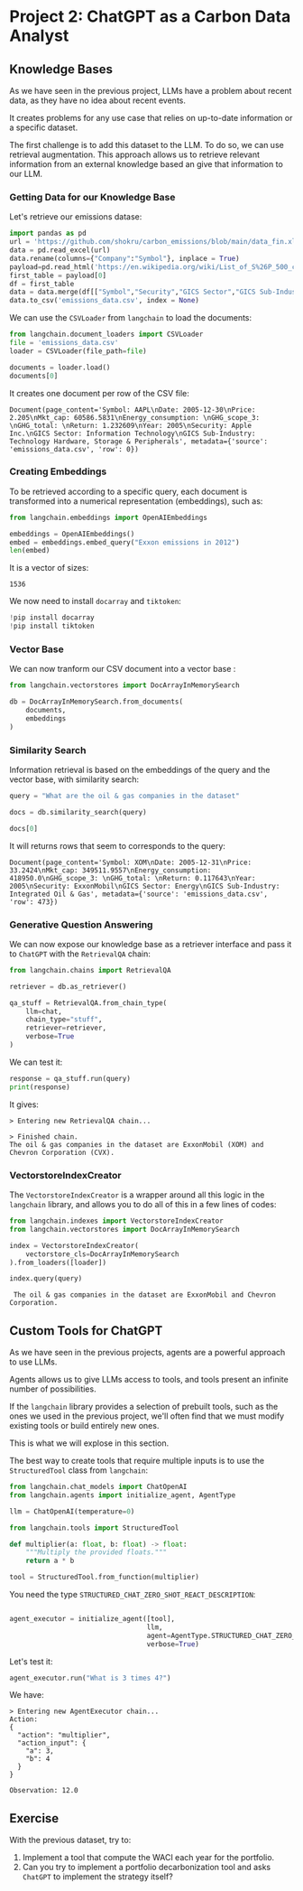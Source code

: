# Project 2: ChatGPT as a Carbon Data Analyst


## Knowledge Bases

As we have seen in the previous project, LLMs have a problem about recent data, as they have no idea about recent events. 

It creates problems for any use case that relies on up-to-date information or a specific dataset.

The first challenge is to add this dataset to the LLM. To do so, we can use retrieval augmentation. This approach allows us to retrieve relevant information from an external knowledge based an give that information to our LLM. 
### Getting Data for our Knowledge Base

Let's retrieve our emissions datase:

```Python
import pandas as pd
url = 'https://github.com/shokru/carbon_emissions/blob/main/data_fin.xlsx?raw=true'
data = pd.read_excel(url)
data.rename(columns={"Company":"Symbol"}, inplace = True)
payload=pd.read_html('https://en.wikipedia.org/wiki/List_of_S%26P_500_companies')
first_table = payload[0]
df = first_table
data = data.merge(df[["Symbol","Security","GICS Sector","GICS Sub-Industry"]], how = "left", on = "Symbol")
data.to_csv('emissions_data.csv', index = None)
```

We can use the `CSVLoader` from `langchain` to load the documents:

```Python
from langchain.document_loaders import CSVLoader
file = 'emissions_data.csv'
loader = CSVLoader(file_path=file)

documents = loader.load()
documents[0]
```
It creates one document per row of the CSV file:

```
Document(page_content='Symbol: AAPL\nDate: 2005-12-30\nPrice: 2.205\nMkt_cap: 60586.5831\nEnergy_consumption: \nGHG_scope_3: \nGHG_total: \nReturn: 1.232609\nYear: 2005\nSecurity: Apple Inc.\nGICS Sector: Information Technology\nGICS Sub-Industry: Technology Hardware, Storage & Peripherals', metadata={'source': 'emissions_data.csv', 'row': 0})
```
### Creating Embeddings

To be retrieved according to a specific query, each document is transformed into a numerical representation (embeddings), such as:

```Python
from langchain.embeddings import OpenAIEmbeddings

embeddings = OpenAIEmbeddings()
embed = embeddings.embed_query("Exxon emissions in 2012")
len(embed)
```
It is a vector of sizes:
```
1536
```

We now need to install `docarray` and `tiktoken`:

```Python
!pip install docarray
!pip install tiktoken
```

### Vector Base

We can now tranform our CSV document into a vector base :

```Python
from langchain.vectorstores import DocArrayInMemorySearch

db = DocArrayInMemorySearch.from_documents(
    documents, 
    embeddings
)
```

### Similarity Search 

Information retrieval is based on the embeddings of the query and the vector base, with similarity search:

```Python
query = "What are the oil & gas companies in the dataset"

docs = db.similarity_search(query)

docs[0]
```

It will returns rows that seem to corresponds to the query:

```
Document(page_content='Symbol: XOM\nDate: 2005-12-31\nPrice: 33.2424\nMkt_cap: 349511.9557\nEnergy_consumption: 418950.0\nGHG_scope_3: \nGHG_total: \nReturn: 0.117643\nYear: 2005\nSecurity: ExxonMobil\nGICS Sector: Energy\nGICS Sub-Industry: Integrated Oil & Gas', metadata={'source': 'emissions_data.csv', 'row': 473})
```
### Generative Question Answering

We can now expose our knowledge base as a retriever interface and pass it to `ChatGPT` with the `RetrievalQA` chain:

```Python
from langchain.chains import RetrievalQA

retriever = db.as_retriever()

qa_stuff = RetrievalQA.from_chain_type(
    llm=chat, 
    chain_type="stuff", 
    retriever=retriever, 
    verbose=True
)
```

We can test it:

```Python
response = qa_stuff.run(query)
print(response)
```

It gives:

```
> Entering new RetrievalQA chain...

> Finished chain.
The oil & gas companies in the dataset are ExxonMobil (XOM) and Chevron Corporation (CVX).
```

### VectorstoreIndexCreator

The `VectorstoreIndexCreator` is a wrapper around all this logic in the `langchain` library, and allows you to do all of this in a few lines of codes:

```Python
from langchain.indexes import VectorstoreIndexCreator
from langchain.vectorstores import DocArrayInMemorySearch

index = VectorstoreIndexCreator(
    vectorstore_cls=DocArrayInMemorySearch
).from_loaders([loader])

index.query(query)
```
```
 The oil & gas companies in the dataset are ExxonMobil and Chevron Corporation.
```
## Custom Tools for ChatGPT

As we have seen in the previous projects, agents are a powerful approach to use LLMs. 

Agents allows us to give LLMs access to tools, and tools present an infinite number of possibilities. 

If the `langchain` library provides a selection of prebuilt tools, such as the ones we used in the previous project, we'll often find that we must modify existing tools or build entirely new ones.

This is what we will explose in this section.

The best way to create tools that require multiple inputs is to use the `StructuredTool` class from `langchain`:

```Python
from langchain.chat_models import ChatOpenAI
from langchain.agents import initialize_agent, AgentType

llm = ChatOpenAI(temperature=0)

from langchain.tools import StructuredTool

def multiplier(a: float, b: float) -> float:
    """Multiply the provided floats."""
    return a * b

tool = StructuredTool.from_function(multiplier)
```

You need the type `STRUCTURED_CHAT_ZERO_SHOT_REACT_DESCRIPTION`:

```Python

agent_executor = initialize_agent([tool], 
                                  llm, 
                                  agent=AgentType.STRUCTURED_CHAT_ZERO_SHOT_REACT_DESCRIPTION, 
                                  verbose=True)

```

Let's test it:

```Python
agent_executor.run("What is 3 times 4?")
```

We have:

```
> Entering new AgentExecutor chain...
Action:
{
  "action": "multiplier",
  "action_input": {
    "a": 3,
    "b": 4
  }
}

Observation: 12.0
```

## Exercise

With the previous dataset, try to:

1. Implement a tool that compute the WACI each year for the portfolio.
2. Can you try to implement a portfolio decarbonization tool and asks `ChatGPT` to implement the strategy itself?